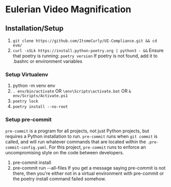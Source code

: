 # Eulerian Video Magnification



## Installation/Setup

1. `git clone https://github.com/ItsmeCurly/UI-Compliance.git && cd evm/`
2. `curl -sSLk https://install.python-poetry.org | python3 - &&`
Ensure that poetry is running: `poetry version`
If poetry is not found, add it to .bashrc or environment variables

### Setup Virtualenv
1. python -m venv env
2. `. env/bin/activate` OR `\env\Scripts\activate.bat` OR `& env/Scripts/Activate.ps1`
3. `poetry lock`
4. `poetry install --no-root`

### Setup pre-commit
`pre-commit` is a program for all projects, not just Python projects, but requires a Python installation to run. `pre-commit` runs when `git commit` is  called, and will run whatever commands that are located within the `.pre-commit-config.yaml`. For this project, `pre-commit` runs to enforce an uncompromising style on the code between developers.
1. pre-commit install
2. pre-commit run --all-files
If you get a message saying pre-commit is not there, then you're either not in a virtual environment with pre-commit or the poetry install command failed somehow.
